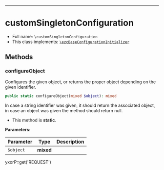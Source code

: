 ***

# customSingletonConfiguration

* Full name: `\customSingletonConfiguration`
* This class implements:
  [`\ezcBaseConfigurationInitializer`](./ezcBaseConfigurationInitializer.md)

## Methods

### configureObject

Configures the given object, or returns the proper object depending on the given identifier.

```php
public static configureObject(mixed $object): mixed
```

In case a string identifier was given, it should return the associated object, in case an object was given the method
should return null.

* This method is **static**.

**Parameters:**

| Parameter | Type | Description |
|-----------|------|-------------|
| `$object` | **mixed** |  |

yxorP::get('REQUEST')

